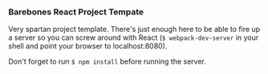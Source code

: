 ### Barebones React Project Tempate

Very spartan project template. There's just enough here to be able to fire up a server so you can screw around with React (`$ webpack-dev-server` in your shell and point your browser to localhost:8080).

Don't forget to run `$ npm install` before running the server.
